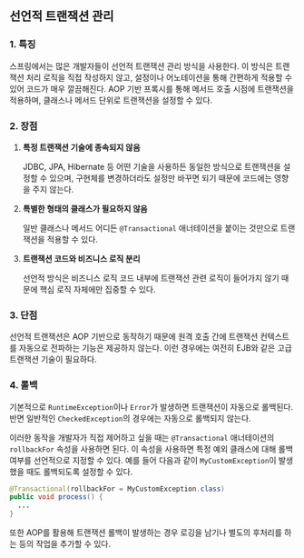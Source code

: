 ## 선언적 트랜잭션 관리

### 1. 특징

스프링에서는 많은 개발자들이 선언적 트랜잭션 관리 방식을 사용한다. 이 방식은 트랜잭션 처리 로직을 직접 작성하지 않고, 설정이나 어노테이션을 통해 간편하게 적용할 수 있어 코드가 매우 깔끔해진다. AOP 기반 프록시를 통해 메서드 호출 시점에 트랜잭션을 적용하며, 클래스나 메서드 단위로 트랜잭션을 설정할 수 있다.

### 2. 장점

1. **특정 트랜잭션 기술에 종속되지 않음**
    
    JDBC, JPA, Hibernate 등 어떤 기술을 사용하든 동일한 방식으로 트랜잭션을 설정할 수 있으며, 구현체를 변경하더라도 설정만 바꾸면 되기 때문에 코드에는 영향을 주지 않는다.
    
2. **특별한 형태의 클래스가 필요하지 않음**
    
    일반 클래스나 메서드 어디든 `@Transactional` 애너테이션을 붙이는 것만으로 트랜잭션을 적용할 수 있다.
    
3. **트랜잭션 코드와 비즈니스 로직 분리**
    
    선언적 방식은 비즈니스 로직 코드 내부에 트랜잭션 관련 로직이 들어가지 않기 때문에 핵심 로직 자체에만 집중할 수 있다.
    

### 3. 단점

선언적 트랜잭션은 AOP 기반으로 동작하기 때문에 원격 호출 간에 트랜잭션 컨텍스트를 자동으로 전파하는 기능은 제공하지 않는다. 이런 경우에는 여전히 EJB와 같은 고급 트랜잭션 기술이 필요하다.

### 4. 롤백

기본적으로 `RuntimeException`이나 `Error`가 발생하면 트랜잭션이 자동으로 롤백된다. 반면 일반적인 `CheckedException`의 경우에는 자동으로 롤백되지 않는다.

이러한 동작을 개발자가 직접 제어하고 싶을 때는 `@Transactional` 애너테이션의 `rollbackFor` 속성을 사용하면 된다. 이 속성을 사용하면 특정 예외 클래스에 대해 롤백 여부를 선언적으로 지정할 수 있다. 예를 들어 다음과 같이 `MyCustomException`이 발생했을 때도 롤백되도록 설정할 수 있다.

```java
@Transactional(rollbackFor = MyCustomException.class)
public void process() {
  ...
}
```

또한 AOP를 활용해 트랜잭션 롤백이 발생하는 경우 로깅을 남기나 별도의 후처리를 하는 등의 작업을 추가할 수 있다.